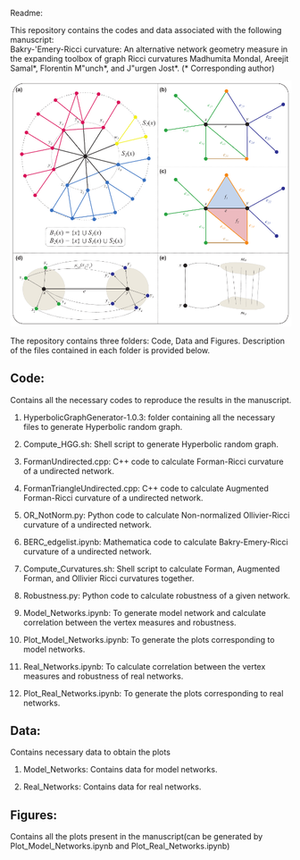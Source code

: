 Readme:

This repository contains the codes and data associated with the following manuscript: <br>
Bakry-\'Emery-Ricci curvature: An alternative network geometry measure in the expanding toolbox of graph Ricci curvatures
Madhumita Mondal, Areejit Samal*, Florentin M\"unch*, and J\"urgen Jost*.
(* Corresponding author)

<img src="Schematic.pdf">

The repository contains three folders: Code, Data and Figures. Description of the files contained in each folder is provided below.

## Code: 
Contains all the necessary codes to reproduce the results in the manuscript.

1. HyperbolicGraphGenerator-1.0.3: folder containing all the necessary files to generate Hyperbolic random graph.

2. Compute_HGG.sh: Shell script to generate Hyperbolic random graph.

3. FormanUndirected.cpp: C++ code to calculate Forman-Ricci curvature of a undirected network.

4. FormanTriangleUndirected.cpp: C++ code to calculate Augmented Forman-Ricci curvature of a undirected network.

5. OR_NotNorm.py: Python code to calculate Non-normalized Ollivier-Ricci curvature of a undirected network.

6. BERC_edgelist.ipynb: Mathematica code to calculate Bakry-Emery-Ricci curvature of a undirected network.

7. Compute_Curvatures.sh: Shell script to calculate Forman, Augmented Forman, and Ollivier Ricci curvatures together.

8. Robustness.py: Python code to calculate robustness of a given network.

9. Model_Networks.ipynb: To generate model network and calculate correlation between the vertex measures and robustness.

10. Plot_Model_Networks.ipynb: To generate the plots corresponding to model networks.

11. Real_Networks.ipynb: To calculate correlation between the vertex measures and robustness of real networks.

12. Plot_Real_Networks.ipynb: To generate the plots corresponding to real networks.


## Data: 
Contains necessary data to obtain the plots

1. Model_Networks: Contains data for model networks.

2. Real_Networks: Contains data for real networks.


## Figures: 

Contains all the plots present in the manuscript(can be generated by Plot_Model_Networks.ipynb and Plot_Real_Networks.ipynb)
